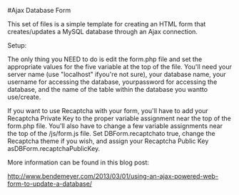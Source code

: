 #Ajax Database Form

This set of files is a simple template for creating an HTML form that creates/updates a MySQL database through an Ajax connection.

Setup:

The only thing you NEED to do is edit the form.php file and set the appropriate values for the five variable at the top of the file. You'll need your server name (use "localhost" ifyou're not sure), your database name, your username for accessing the database, yourpassword for accessing the database, and the name of the table within the database you wantto use/create.

If you want to use Recaptcha with your form, you'll have to add your Recaptcha Private Key to the proper variable assignment near the top of the form.php file. You'll also have to change a few variable assignments near the top of the /js/form.js file. Set DBForm.recaptchato true, change the Recaptcha theme if you wish, and assign your Recaptcha Public Key asDBForm.recaptchaPublicKey.

More information can be found in this blog post:

http://www.bendemeyer.com/2013/03/01/using-an-ajax-powered-web-form-to-update-a-database/
